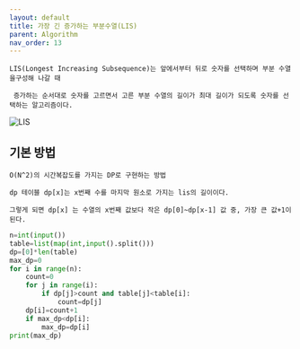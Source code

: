 ```yaml
---
layout: default
title: 가장 긴 증가하는 부분수열(LIS)
parent: Algorithm
nav_order: 13
---
```


    LIS(Longest Increasing Subsequence)는 앞에서부터 뒤로 숫자를 선택하며 부분 수열을구성해 나갈 때
    
     증가하는 순서대로 숫자를 고르면서 고른 부분 수열의 길이가 최대 길이가 되도록 숫자를 선택하는 알고리즘이다.

![LIS](https://t1.daumcdn.net/cfile/tistory/217AA83B5888A4B936)

## 기본 방법

    O(N^2)의 시간복잡도를 가지는 DP로 구현하는 방법

    dp 테이블 dp[x]는 x번째 수를 마지막 원소로 가지는 lis의 길이이다.

    그렇게 되면 dp[x] 는 수열의 x번째 값보다 작은 dp[0]~dp[x-1] 값 중, 가장 큰 값+1이 된다.

```python
n=int(input())
table=list(map(int,input().split()))
dp=[0]*len(table)
max_dp=0
for i in range(n):
    count=0
    for j in range(i):
        if dp[j]>count and table[j]<table[i]:
            count=dp[j]
    dp[i]=count+1
    if max_dp<dp[i]:
        max_dp=dp[i]
print(max_dp)
```